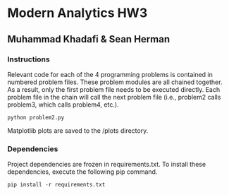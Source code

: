 # Modern Analytics HW3 
## Muhammad Khadafi & Sean Herman

### Instructions
Relevant code for each of the 4 programming problems is contained in numbered problem files. These problem modules are all chained together. As a result, only the first problem file needs to be executed directly. Each problem file in the chain will call the next problem file (i.e., problem2 calls problem3, which calls problem4, etc.).

    python problem2.py

Matplotlib plots are saved to the /plots directory.

### Dependencies
Project dependencies are frozen in requirements.txt. To install these dependencies, execute the following pip command.

    pip install -r requirements.txt
